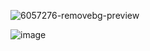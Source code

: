 ![6057276-removebg-preview](https://github.com/Mariah-Gomes/Mariah-Gomes/assets/141663285/12755e24-e453-4db8-817f-9ed932a9d4d2)



![image](https://github.com/Mariah-Gomes/Mariah-Gomes/assets/141663285/384a079b-7dcc-461b-9e71-6f95c2e74216)


<!--
**Mariah-Gomes/Mariah-Gomes** is a ✨ _special_ ✨ repository because its `README.md` (this file) appears on your GitHub profile.

Here are some ideas to get you started:

- 🔭 I’m currently working on ...
- 🌱 I’m currently learning ...
- 👯 I’m looking to collaborate on ...
- 🤔 I’m looking for help with ...
- 💬 Ask me about ...
- 📫 How to reach me: ...
- 😄 Pronouns: ...
- ⚡ Fun fact: ...
-->
